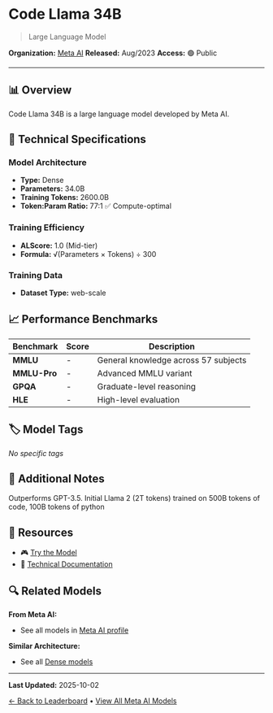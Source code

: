 # Code Llama 34B

> Large Language Model

**Organization:** [Meta AI](../../labs/meta-ai.md)
**Released:** Aug/2023
**Access:** 🟢 Public

---

## 📊 Overview

Code Llama 34B is a large language model developed by Meta AI.

## 🔧 Technical Specifications

### Model Architecture
- **Type:** Dense
- **Parameters:** 34.0B
- **Training Tokens:** 2600.0B
- **Token:Param Ratio:** 77:1 ✅ Compute-optimal

### Training Efficiency
- **ALScore:** 1.0 (Mid-tier)
- **Formula:** √(Parameters × Tokens) ÷ 300

### Training Data
- **Dataset Type:** web-scale

## 📈 Performance Benchmarks

| Benchmark | Score | Description |
|-----------|-------|-------------|
| **MMLU** | - | General knowledge across 57 subjects |
| **MMLU-Pro** | - | Advanced MMLU variant |
| **GPQA** | - | Graduate-level reasoning |
| **HLE** | - | High-level evaluation |

## 🏷️ Model Tags

_No specific tags_

## 📝 Additional Notes

Outperforms GPT-3.5. Initial Llama 2 (2T tokens) trained on 500B tokens of code, 100B tokens of python

## 🔗 Resources

- 🎮 [Try the Model](https://github.com/facebookresearch/codellama)
- 📄 [Technical Documentation](https://ai.meta.com/research/publications/code-llama-open-foundation-models-for-code/)

## 🔍 Related Models

**From Meta AI:**
- See all models in [Meta AI profile](../../labs/meta-ai.md)

**Similar Architecture:**
- See all [Dense models](../../architectures/dense.md)

---

**Last Updated:** 2025-10-02

[← Back to Leaderboard](../../README.md) • [View All Meta AI Models](../../labs/meta-ai.md)
